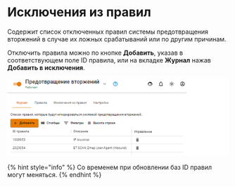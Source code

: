# Исключения из правил

Содержит список отключенных правил системы предотвращения вторжений в случае их ложных срабатываний или по другим причинам.

Отключить правила можно по кнопке **Добавить**, указав в соответствующем поле ID правила, или на вкладке **Журнал** нажав **Добавить в исключения**. 

![](../../../.gitbook/assets/suricata-except.png)

{% hint style="info" %}
Со временем при обновлении баз ID правил могут меняться.
{% endhint %}